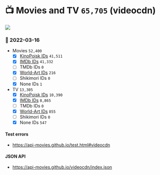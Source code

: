 # :tv: Movies and TV `65,705` (videocdn)

<a href="https://API-Movies.github.io"><img src="https://API-Movies.github.io/banner.png?cache"></a>

### :date: 2022-03-16
- Movies `52,400`
  - [x] <a href="https://API-Movies.github.io/videocdn/movie_kinopoisk_ids.json">KinoPoisk IDs</a> `41,511`
  - [x] <a href="https://API-Movies.github.io/videocdn/movie_imdb_ids.json">IMDb IDs</a> `41,332`
  - [ ] TMDb IDs `0`
  - [x] <a href="https://API-Movies.github.io/videocdn/movie_world_art_ids.json">World-Art IDs</a> `216`
  - [ ] Shikimori IDs `0`
  - [x] None IDs `1`
- TV `13,305`
  - [x] <a href="https://API-Movies.github.io/videocdn/tv_kinopoisk_ids.json">KinoPoisk IDs</a> `10,390`
  - [x] <a href="https://API-Movies.github.io/videocdn/tv_imdb_ids.json">IMDb IDs</a> `8,865`
  - [ ] TMDb IDs `0`
  - [x] <a href="https://API-Movies.github.io/videocdn/tv_world_art_ids.json">World-Art IDs</a> `855`
  - [ ] Shikimori IDs `0`
  - [x] None IDs `547`
#### Test errors
- <a href='https://api-movies.github.io/test.html#videocdn'>https://api-movies.github.io/test.html#videocdn</a>
#### JSON API
- <a href='https://api-movies.github.io/videocdn/index.json'>https://api-movies.github.io/videocdn/index.json</a>
